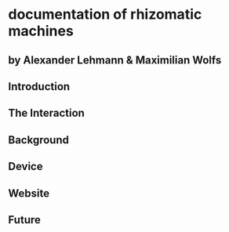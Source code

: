 # documentation of rhizomatic machines

## by Alexander Lehmann & Maximilian Wolfs

## Introduction

## The Interaction

## Background

## Device

## Website

## Future
